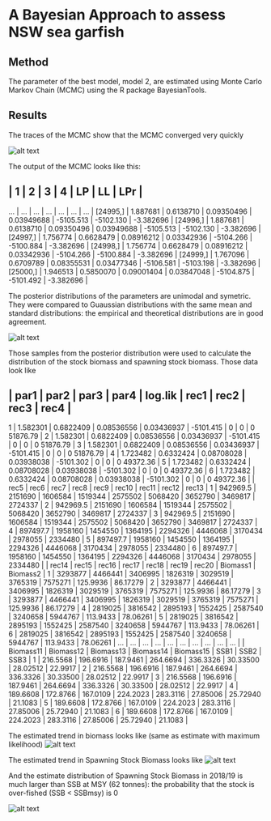 # A Bayesian Approach to assess NSW sea garfish

## Method

The parameter of the best model, model 2, are estimated using Monte Carlo Markov Chain (MCMC) using the R package BayesianTools.

## Results

The traces of the MCMC show that the MCMC converged very quickly

![alt text](https://github.com/mkienzle/NSW-sea-garfish-stock-assessment/blob/master/Script/Results/Graphics/Bayesian_Trace_model2.png)

The output of the MCMC looks like this:


|                1   |      2    |      3   |       4    |    LP    |    LL   |    LPr |
----------------------------------------------------------------------------------------
...                  | ...       | ...      | ...        | ...      | ...     |   ...  |
[24995,] | 1.887681  | 0.6138710 | 0.09350496 | 0.03949688 | -5105.513 | -5102.130 | -3.382696 |
[24996,] | 1.887681  | 0.6138710 | 0.09350496 | 0.03949688 | -5105.513 | -5102.130 | -3.382696 |
[24997,] | 1.756774  | 0.6628479 | 0.08916212 | 0.03342936 | -5104.266 | -5100.884 | -3.382696 |
[24998,] | 1.756774  | 0.6628479 | 0.08916212 | 0.03342936 | -5104.266 | -5100.884 | -3.382696 |
[24999,] | 1.767096  | 0.6709789 | 0.08355531 | 0.03477346 | -5106.581 | -5103.198 | -3.382696 |
[25000,] | 1.946513  | 0.5850070 | 0.09001404 | 0.03847048 | -5104.875 | -5101.492 | -3.382696 |


The posterior distributions of the parameters are unimodal and symetric. They were compared to Guaussian distributions with the same mean and standard distributions: the empirical and theoretical distributions are in good agreement.

![alt text](https://github.com/mkienzle/NSW-sea-garfish-stock-assessment/blob/master/Script/Results/Graphics/Bayesian_ParametersPosteriorDistributions_model2.png)

Those samples from the posterior distribution were used to calculate the distribution of the stock biomass and spawning stock biomass. Those data look like

|      par1  |    par2  |     par3   |    par4  |  log.lik | rec1 | rec2 | rec3  |   rec4 |
-------------------------------------------------------------------------------------------
1 | 1.582301 | 0.6822409 | 0.08536556 | 0.03436937 | -5101.415  |  0 |   0 |   0 51876.79 |
2 | 1.582301 | 0.6822409 | 0.08536556 | 0.03436937 | -5101.415  |  0 |   0 |   0 51876.79 |
3 | 1.582301 | 0.6822409 | 0.08536556 | 0.03436937 | -5101.415  |  0 |   0 |   0 51876.79 |
4 | 1.723482 | 0.6332424 | 0.08708028 | 0.03938038 | -5101.302  |  0 |   0 |   0 49372.36 |
5 | 1.723482 | 0.6332424 | 0.08708028 | 0.03938038 | -5101.302  |  0 |   0 |   0 49372.36 |
6 | 1.723482 | 0.6332424 | 0.08708028 | 0.03938038 | -5101.302  |  0 |   0 |   0 49372.36 |
  |    rec5  |  rec6     | rec7       | rec8       | rec9       | rec10 |    rec11 |   rec12 |  rec13 |
1 | 942969.5 | 2151690   | 1606584 | 1519344 | 2575502 | 5068420 | 3652790 | 3469817 | 2724337 |
2 | 942969.5 | 2151690   | 1606584 | 1519344 | 2575502 | 5068420 | 3652790 | 3469817 | 2724337 |
3 | 942969.5 | 2151690   | 1606584 | 1519344 | 2575502 | 5068420 | 3652790 | 3469817 | 2724337 |
4 | 897497.7 | 1958160   | 1454550 | 1364195 | 2294326 | 4446068 | 3170434 | 2978055 | 2334480 |
5 | 897497.7 | 1958160   | 1454550 | 1364195 | 2294326 | 4446068 | 3170434 | 2978055 | 2334480 |
6 | 897497.7 | 1958160   | 1454550 | 1364195 | 2294326 | 4446068 | 3170434 | 2978055 | 2334480 |
  |  rec14   | rec15     | rec16   | rec17   | rec18   |  rec19  | rec20 | Biomass1 | Biomass2 |
1 | 3293877  | 4466441 | 3406995 | 1826319 | 3029519 | 3765319 | 7575271 | 125.9936 | 86.17279 |
2 | 3293877  | 4466441 | 3406995 | 1826319 | 3029519 | 3765319 | 7575271 | 125.9936 | 86.17279 |
3 | 3293877  | 4466441 | 3406995 | 1826319 | 3029519 | 3765319 | 7575271 | 125.9936 | 86.17279 |
4 | 2819025  | 3816542 | 2895193 | 1552425 | 2587540 | 3240658 | 5944767 | 113.9433 | 78.06261 |
5 | 2819025  | 3816542 | 2895193 | 1552425 | 2587540 | 3240658 | 5944767 | 113.9433 | 78.06261 |
6 | 2819025  | 3816542 | 2895193 | 1552425 | 2587540 | 3240658 | 5944767 | 113.9433 | 78.06261 |
... | ...    | ...     | ...     | ...     | ...     | ...     | ...     | ...      | ...      |
  | Biomass11 |  Biomass12 |  Biomass13 | Biomass14 | Biomass15 |      SSB1 |     SSB2 |   SSB3  |
1 | 216.5568  | 196.6916   | 187.9461   | 264.6694  | 336.3326  | 30.33500  | 28.02512 | 22.9917 |
2 | 216.5568  | 196.6916   | 187.9461   | 264.6694  | 336.3326  | 30.33500  | 28.02512 | 22.9917 |
3 | 216.5568  | 196.6916   | 187.9461   | 264.6694  | 336.3326  | 30.33500  | 28.02512 | 22.9917 |
4 | 189.6608  | 172.8766   | 167.0109   | 224.2023  | 283.3116  | 27.85006  | 25.72940 | 21.1083 |
5 | 189.6608  | 172.8766   | 167.0109   | 224.2023  | 283.3116  | 27.85006  | 25.72940 | 21.1083 |
6 | 189.6608  | 172.8766   | 167.0109   | 224.2023  | 283.3116  | 27.85006  | 25.72940 | 21.1083 |

The estimated trend in biomass looks like (same as estimate with maximum likelihood)
![alt text](https://github.com/mkienzle/NSW-sea-garfish-stock-assessment/blob/master/Script/Results/Graphics/Bayesian_BiomassTrend.png)

The estimated trend in Spawning Stock Biomass looks like
![alt text](https://github.com/mkienzle/NSW-sea-garfish-stock-assessment/blob/master/Script/Results/Graphics/Bayesian_SSBTrend.png)

And the estimate distribution of Spawning Stock Biomass in 2018/19 is much larger than SSB at MSY (62 tonnes): the probability that the stock is over-fished (SSB < SSBmsy) is 0

![alt text](https://github.com/mkienzle/NSW-sea-garfish-stock-assessment/blob/master/Script/Results/Graphics/Bayesian_SSB_distribution_in_2018-19.png)